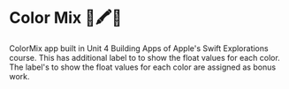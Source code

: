 #  Color Mix 🌈🖍️🎨
ColorMix app built in Unit 4 Building Apps of Apple's Swift Explorations course. This has additional label to to show the float values for each color.
The label's to show the float values for each color are assigned as bonus work.

